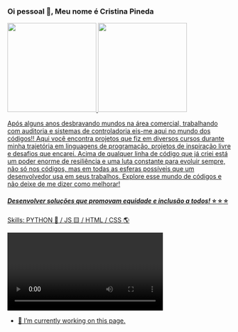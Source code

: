 ### Oi pessoal 👋, Meu nome é Cristina Pineda

 <div>
  <a href="https://github.com/CristinaPineda">
  <img height="200em" src="https://github-readme-stats.vercel.app/api?username=CristinaPineda&show_icons=true&theme=dracula&include_all_commits=true&count_private=true"/>
  <img height="200em" src="https://github-readme-stats.vercel.app/api/top-langs/?username=CristinaPineda&layout=compact&langs_count=7&theme=dracula"/>
</div>


Após alguns anos desbravando mundos na área comercial, trabalhando com auditoria e sistemas de controladoria eis-me aqui no mundo dos códigos!! 
Aqui você encontra projetos que fiz em diversos cursos durante minha  trajetória em linguagens de programação, projetos de inspiração livre e desafios que encarei. Acima de qualquer linha de código que já criei está um poder enorme de resiliência e uma luta constante para evoluir sempre, não só nos códigos, mas em todas as esferas possíveis que um desenvolvedor usa em seus trabalhos. 
Explore esse mundo de códigos e não deixe de me dizer como melhorar! 

#### *Desenvolver soluções que promovam equidade e inclusão a todos!* 	:star: 	:star: 	:star:


Skills: PYTHON :snake: / JS :yellow_square: / HTML / CSS 	:earth_americas:

<video width="350" controls>
  
<a href="output_free.mp4" title="my-video" type="video/mp4">


- 🔭 I’m currently working on this page. 




